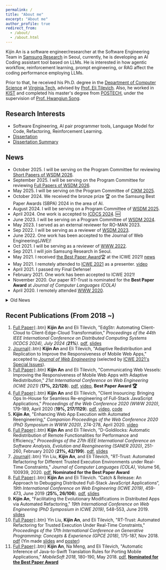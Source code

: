 ```yaml
---
permalink: /
title: "About me"
excerpt: "About me"
author_profile: true
redirect_from: 
  - /about/
  - /about.html
---
```


Kijin An is a software engineer/researcher at the Software Engineering Team in [Samsung Research](https://research.samsung.com/) in Seoul, currently, he is developing an AI Coding assistant tool based on LLMs. He is interested in how agentic workflow, reinforcement learning, prompt engineering, or RAG affect the coding performance employing LLMs.

Prior to that, he received his Ph.D. degree in the [Department of Computer Science](https://cs.vt.edu/) at [Virginia Tech](https://vt.edu/), advised by [Prof. Eli Tilevich](http://people.cs.vt.edu/~tilevich/). Also, he worked in [KIST](https://www.kist.re.kr/kist_web/main/) and completed his master's degree from [POSTECH](http://postech.ac.kr/eng/), under the supervision of [Prof. Hwangjun Song](http://mcnl.postech.ac.kr/professor).

Research Interests
---
* Software Engineering, AI pair programmer tools, Language Model for Code, Refactoring, Reinforcement Learning.
* <a href="https://vtechworks.lib.vt.edu/handle/10919/103391">Dissertation</a>
* [Dissertation Summary](./Kijin_An_Research_Statement.pdf)

News
---
- October 2025. I will be serving on the Program Committee for reviewing [Short Papers of WSDM 2026](https://wsdm-conference.org/2026/index.php/call-for-short-papers/).
- September 2025. I will be serving on the Program Committee for reviewing [Full Papers of WSDM 2026](https://wsdm-conference.org/2026/index.php/call-for-papers/).
- May 2025. I will be serving on the Program Committee of [CIKM 2025](http://cikm2025.org/).
- October 2024. We received the bronze prize 🏆 on the Samsung Best Paper Awards (SBPA) 2024 in the area of AI.
- August 2024. I will be serving on a Program Committee of [WSDM 2025](https://www.wsdm-conference.org/2025/).
- April 2024. One work is accepted to [ICDCS 2024](https://icdcs2024.icdcs.org). 🆕
- June 2023. I will be serving on a Program Committee of [WSDM 2024](https://www.wsdm-conference.org/2024/).
- May 2023. I served as an external reviewer for RO-MAN 2023. 
- Sep 2022. I will be serving as a reviewer of [WSDM 2023](https://www.wsdm-conference.org/2023/).
- June 2022. One work has been accepted to the Journal of Web Engineering(JWE)!
- Oct 2021. I will be serving as a reviewer of [WWW 2022](https://www2022.thewebconf.org/).
- Sep 2021. I will join Samsung Research in Seoul.
- May 2021. I received [the Best Paper Award](./ICWE2021_BestPaper_Award_Kijin.pdf)🏆 at the ICWE 2021! [news](https://www.linkedin.com/posts/vt-cs_congratulations-to-phd-alumnus-kijin-an-and-activity-6803671032625434624-OGDH/)
- May 2021. I remotely attended to [ICWE 2021](https://icwe2021.webengineering.org/) as a presenter. [video](https://kjproj84.github.io/ICWE2021_KIJIN_AN.mp4)
- April 2021. I passed my Final Defense!
- February 2021. One work has been accepted to ICWE 2021!
- November 2020. Our paper RT-Trust is nominated for the **Best Paper Award** at *Journal of Computer Languages (COLA)*
- April 2020. I remotely attended [WWW 2020](https://www2020.thewebconf.org).
<details>
<summary style='margin-left:0in;color#088A85'>Old News</summary>
<ul>
<li>March 2020. I passed my preliminary exam. See <a href="https://kjproj84.github.io/Kijin_An_Prelim_proposal.pdf">my document</a>.</li>
<li>Feburary 2020. I attended SANER 2020, London Canada.</li>
<li>January 2020. A PhD Symposium paper is accepted to WWW 2020.</li>
<li>January 2020. One work is accepted to WWW 2020!</li>
<li>December 2019. Our work has been accepted to Journal of Computer Languages.</li>
<li>December 2019. One work has been accepted to SANER 2020!</li>
</ul>
</details>




Recent Publications (From 2018 ~)
---
1. [Full Paper](){:.btn} **Kijin An** and Eli Tilevich, "EdgStr: Automating Client-Cloud to Client-Edge-Cloud Transformation," *Proceedings of the 44th IEEE International Conference on Distributed Computing Systems (ICDCS 2024), July 2024 (**21%**).* [pdf](https://people.cs.vt.edu/~tilevich/papers/ICDCS2024_EdgStr.pdf), [slides](./Edstr_ICDCS2024.pdf)
1. [Journal](){:.btn} **Kijin An** and Eli Tilevich, "Adaptive Redistribution and Replication to Improve the Responsiveness of Mobile Web Apps," accepted to [*Journal of Web Engineering*](https://journals.riverpublishers.com/index.php/JWE) (selected by [ICWE 2021's Special Issues](https://icwe2021.webengineering.org/special-issues/)).
1. [Full Paper](){:.btn} **Kijin An** and Eli Tilevich, "Communicating Web Vessels: Improving the Responsiveness of Mobile Web Apps with Adaptive Redistribution," *21st International Conference on Web Engineering (ICWE 2021)* (**17%, 22/128**). [pdf](./ICWE_2021_paper_Kijin.pdf), [video](https://kjproj84.github.io/ICWE2021_KIJIN_AN.mp4), **Best Paper Award 🏆**
1. [Full Paper](){:.btn} **Kijin An** and Eli Tilevich, "Client Insourcing: Bringing Ops In-House for Seamless Re-engineering of Full-Stack JavaScript Applications," *Proceedings of the Web Conference 2020 (WWW 2020)*, 179-189, April 2020 (**19%, 217/1129**). [pdf](https://people.cs.vt.edu/~tilevich/papers/Client_Insourcing_WebConf2020.pdf), [video](https://youtu.be/69U5Y6HsAOw), [code](https://github.com/kjproj84/JS-RCI)
2. **Kijin An**, "Enhancing Web App Execution with Automated Reengineering," *Companion Proceedings of the Web Conference 2020 (PhD Symposium in WWW 2020)*, 274-278, April 2020. [video](https://youtu.be/EvnTicEUkzU)
3. [Full Paper](){:.btn} **Kijin An** and Eli Tilevich, "D-Goldilocks: Automatic Redistribution of Remote Functionalities for Performance and Efficiency," *Proceedings of the 27th IEEE International Conference on Software Analysis, Evolution and Reengineering (SANER 2020)*, 251-260, February 2020 (**21%, 42/199**). [pdf](https://people.cs.vt.edu/~tilevich/papers/SANER2020.pdf), [slides](./SANER20_D_Goldilocks.pdf) 
4. [Journal](){:.btn} Yin Liu, **Kijin An**, and Eli Tilevich,  "RT-Trust: Automated Refactoring for Different Trusted Execution Environments under Real-Time Constraints," *Journal of Computer Languages (COLA)*, Volume 56, 100939, 2020. [pdf](https://people.cs.vt.edu/~tilevich/papers/RT_Trust_for_Journal.pdf), **Nominated for the Best Paper Award** 
5. [Full Paper](){:.btn} **Kijin An** and Eli Tilevich. “Catch & Release: An Approach to Debugging Distributed Full-Stack JavaScript Applications“, *19th International Conference on Web Engineering (ICWE 2019)*, 459-473, June 2019 (**25%, 26/106**). [pdf](https://people.cs.vt.edu/~tilevich/papers/ICWE2019_debugging_insourcing.pdf), [slides](http://web.geni-pco.com/icwe2019/2Catch_Release_An_Approach_to_Debugging_Distributed_Full-Stack_JavaScript_Applications.pdf)
6. **Kijin An**, "Facilitating the Evolutionary Modifications in Distributed Apps via Automated Refactoring," *19th International Conference on Web Engineering (PhD Symposium in ICWE 2019)*, 548-553, June 2019. [slides](http://web.geni-pco.com/icwe2019/3Facilitating_the_Evolutionary_Modifications_in_Distributed_Apps_via_Automated_Refactoring.pdf)
7. [Full Paper](){:.btn} Yin Liu, **Kijin An**, and Eli Tilevich, "RT-Trust: Automated Refactoring for Trusted Execution Under Real-Time Constraints," *Proceedings of the 17th International Conference on Generative Programming: Concepts & Experience (GPCE 2018)*, 175-187, Nov 2018. [pdf](https://people.cs.vt.edu/~tilevich/papers/cpi-gpce.pdf) (Yin made [slides](https://drive.google.com/file/d/1Ucm3oZg4VfYglxhbplEIFLWWB35yWy80/view) and [poster](https://drive.google.com/file/d/1RO3zCYDZHClDxdlkMyO9zhIsmMEar1sa/view))
8. [Full Paper](){:.btn} **Kijin An**, Na Meng, and Eli Tilevich, "Automatic Inference of Java-to-Swift Translation Rules for Porting Mobile Applications,” *MobileSoft 2018*, 180-190, May 2018. [pdf](https://people.cs.vt.edu/~tilevich/papers/inference-translation-mobilesoft2018.pdf), [**Nominated for the Best Paper Award**](https://www.icse2018.org/details/mobilesoft-2018-papers/6/Automatic-Inference-of-Java-to-Swift-Translation-Rules-for-Porting-Mobile-Application)

